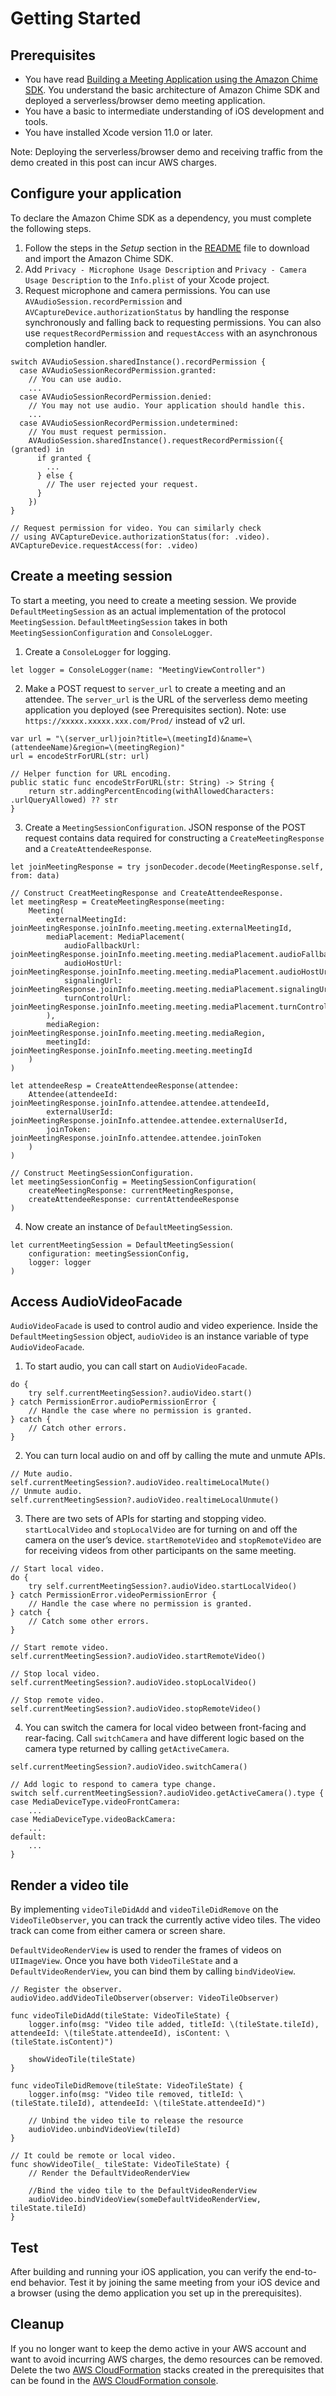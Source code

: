 # Getting Started

## Prerequisites

* You have read [Building a Meeting Application using the Amazon Chime SDK](https://aws.amazon.com/blogs/business-productivity/building-a-meeting-application-using-the-amazon-chime-sdk/). You understand the basic architecture of Amazon Chime SDK and deployed a serverless/browser demo meeting application.
* You have a basic to intermediate understanding of iOS development and tools.
* You have installed Xcode version 11.0 or later.

Note: Deploying the serverless/browser demo and receiving traffic from the demo created in this post can incur AWS charges.

## Configure your application

To declare the Amazon Chime SDK as a dependency, you must complete the following steps.

1. Follow the steps in the *Setup* section in the [README](https://github.com/aws/amazon-chime-sdk-ios/blob/master/README.md) file to download and import the Amazon Chime SDK.
2. Add `Privacy - Microphone Usage Description` and `Privacy - Camera Usage Description` to the `Info.plist` of your Xcode project.
3. Request microphone and camera permissions. You can use `AVAudioSession.recordPermission` and `AVCaptureDevice.authorizationStatus` by handling the response synchronously and falling back to requesting permissions. You can also use `requestRecordPermission` and `requestAccess` with an asynchronous completion handler.
```
switch AVAudioSession.sharedInstance().recordPermission {
  case AVAudioSessionRecordPermission.granted:
    // You can use audio.
    ...
  case AVAudioSessionRecordPermission.denied:
    // You may not use audio. Your application should handle this.
    ...
  case AVAudioSessionRecordPermission.undetermined:
    // You must request permission.
    AVAudioSession.sharedInstance().requestRecordPermission({ (granted) in
      if granted {
        ...
      } else {
        // The user rejected your request.
      }
    })
}

// Request permission for video. You can similarly check
// using AVCaptureDevice.authorizationStatus(for: .video).
AVCaptureDevice.requestAccess(for: .video)
```

## Create a meeting session

To start a meeting, you need to create a meeting session. We provide `DefaultMeetingSession` as an actual implementation of the protocol `MeetingSession`. `DefaultMeetingSession` takes in both `MeetingSessionConfiguration` and `ConsoleLogger`.

1. Create a `ConsoleLogger` for logging.
```
let logger = ConsoleLogger(name: "MeetingViewController")
```
2. Make a POST request to `server_url` to create a meeting and an attendee. The `server_url` is the URL of the serverless demo meeting application you deployed (see Prerequisites section).
Note: use `https://xxxxx.xxxxx.xxx.com/Prod/` instead of v2 url.
```
var url = "\(server_url)join?title=\(meetingId)&name=\(attendeeName)&region=\(meetingRegion)"
url = encodeStrForURL(str: url)

// Helper function for URL encoding.
public static func encodeStrForURL(str: String) -> String {
    return str.addingPercentEncoding(withAllowedCharacters: .urlQueryAllowed) ?? str
}
```
3. Create a `MeetingSessionConfiguration`. JSON response of the POST request contains data required for constructing a `CreateMeetingResponse` and a `CreateAttendeeResponse`.
```
let joinMeetingResponse = try jsonDecoder.decode(MeetingResponse.self, from: data)

// Construct CreatMeetingResponse and CreateAttendeeResponse.
let meetingResp = CreateMeetingResponse(meeting:
    Meeting(
        externalMeetingId: joinMeetingResponse.joinInfo.meeting.meeting.externalMeetingId,
        mediaPlacement: MediaPlacement(
            audioFallbackUrl: joinMeetingResponse.joinInfo.meeting.meeting.mediaPlacement.audioFallbackUrl,
            audioHostUrl: joinMeetingResponse.joinInfo.meeting.meeting.mediaPlacement.audioHostUrl,
            signalingUrl: joinMeetingResponse.joinInfo.meeting.meeting.mediaPlacement.signalingUrl,
            turnControlUrl: joinMeetingResponse.joinInfo.meeting.meeting.mediaPlacement.turnControlUrl
        ),
        mediaRegion: joinMeetingResponse.joinInfo.meeting.meeting.mediaRegion,
        meetingId: joinMeetingResponse.joinInfo.meeting.meeting.meetingId
    )
)

let attendeeResp = CreateAttendeeResponse(attendee:
    Attendee(attendeeId: joinMeetingResponse.joinInfo.attendee.attendee.attendeeId,
        externalUserId: joinMeetingResponse.joinInfo.attendee.attendee.externalUserId,
        joinToken: joinMeetingResponse.joinInfo.attendee.attendee.joinToken
    )
)

// Construct MeetingSessionConfiguration.
let meetingSessionConfig = MeetingSessionConfiguration(
    createMeetingResponse: currentMeetingResponse,
    createAttendeeResponse: currentAttendeeResponse
)
```
4. Now create an instance of `DefaultMeetingSession`.
```
let currentMeetingSession = DefaultMeetingSession(
    configuration: meetingSessionConfig,
    logger: logger
)
```

## Access AudioVideoFacade

`AudioVideoFacade` is used to control audio and video experience. Inside the `DefaultMeetingSession` object, `audioVideo` is an instance variable of type `AudioVideoFacade`.

1. To start audio, you can call start on `AudioVideoFacade`.
```
do {
    try self.currentMeetingSession?.audioVideo.start()
} catch PermissionError.audioPermissionError {
    // Handle the case where no permission is granted.
} catch {
    // Catch other errors.
}
```
2. You can turn local audio on and off by calling the mute and unmute APIs.
```
// Mute audio.
self.currentMeetingSession?.audioVideo.realtimeLocalMute()
// Unmute audio.
self.currentMeetingSession?.audioVideo.realtimeLocalUnmute()
```
3. There are two sets of APIs for starting and stopping video. `startLocalVideo` and `stopLocalVideo` are for turning on and off the camera on the user’s device. `startRemoteVideo` and `stopRemoteVideo` are for receiving videos from other participants on the same meeting.
```
// Start local video.
do {
    try self.currentMeetingSession?.audioVideo.startLocalVideo()
} catch PermissionError.videoPermissionError {
    // Handle the case where no permission is granted.
} catch {
    // Catch some other errors.
}

// Start remote video.
self.currentMeetingSession?.audioVideo.startRemoteVideo()

// Stop local video.
self.currentMeetingSession?.audioVideo.stopLocalVideo()

// Stop remote video.
self.currentMeetingSession?.audioVideo.stopRemoteVideo()
```
4. You can switch the camera for local video between front-facing and rear-facing. Call `switchCamera` and have different logic based on the camera type returned by calling `getActiveCamera`.
```
self.currentMeetingSession?.audioVideo.switchCamera()

// Add logic to respond to camera type change.
switch self.currentMeetingSession?.audioVideo.getActiveCamera().type {
case MediaDeviceType.videoFrontCamera:
    ...
case MediaDeviceType.videoBackCamera:
    ...
default:
    ...
}
```

## Render a video tile

By implementing `videoTileDidAdd` and `videoTileDidRemove` on the `VideoTileObserver`, you can track the currently active video tiles. The video track can come from either camera or screen share.

`DefaultVideoRenderView` is used to render the frames of videos on `UIImageView`. Once you have both `VideoTileState` and a `DefaultVideoRenderView`, you can bind them by calling `bindVideoView`.
```
// Register the observer.
audioVideo.addVideoTileObserver(observer: VideoTileObserver)

func videoTileDidAdd(tileState: VideoTileState) {
    logger.info(msg: "Video tile added, titleId: \(tileState.tileId), attendeeId: \(tileState.attendeeId), isContent: \(tileState.isContent)")

    showVideoTile(tileState)
}

func videoTileDidRemove(tileState: VideoTileState) {
    logger.info(msg: "Video tile removed, titleId: \(tileState.tileId), attendeeId: \(tileState.attendeeId)")

    // Unbind the video tile to release the resource
    audioVideo.unbindVideoView(tileId)
}

// It could be remote or local video.
func showVideoTile(_ tileState: VideoTileState) {
    // Render the DefaultVideoRenderView

    //Bind the video tile to the DefaultVideoRenderView
    audioVideo.bindVideoView(someDefaultVideoRenderView, tileState.tileId)
}
```

## Test

After building and running your iOS application, you can verify the end-to-end behavior. Test it by joining the same meeting from your iOS device and a browser (using the demo application you set up in the prerequisites).

## Cleanup

If you no longer want to keep the demo active in your AWS account and want to avoid incurring AWS charges, the demo resources can be removed. Delete the two [AWS CloudFormation](https://aws.amazon.com/cloudformation/) stacks created in the prerequisites that can be found in the [AWS CloudFormation console](https://console.aws.amazon.com/cloudformation/home).

